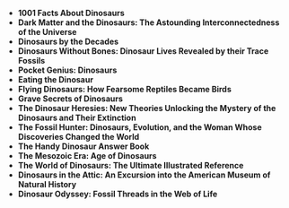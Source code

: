 <ul>
 <li><b><a target="_blank" href="https://github.com/manjunath5496/The-Best-Books-on-Dinosaurs/blob/master/din(1).pdf" style="text-decoration:none;"> 1001 Facts About Dinosaurs</a></b></li>
  
<li><b><a target="_blank" href="https://github.com/manjunath5496/The-Best-Books-on-Dinosaurs/blob/master/din(2).pdf" style="text-decoration:none;">Dark Matter and the Dinosaurs: The Astounding Interconnectedness of the Universe  </a></b></li>  
  
<li><b><a target="_blank" href="https://github.com/manjunath5496/The-Best-Books-on-Dinosaurs/blob/master/din(3).pdf" style="text-decoration:none;">Dinosaurs by the Decades</a></b></li>
                               
 <li><b><a target="_blank" href="https://github.com/manjunath5496/The-Best-Books-on-Dinosaurs/blob/master/din(4).pdf" style="text-decoration:none;">Dinosaurs Without Bones: Dinosaur Lives Revealed by their Trace Fossils </a></b></li>                              
<li><b><a target="_blank" href="https://github.com/manjunath5496/The-Best-Books-on-Dinosaurs/blob/master/din(5).pdf" style="text-decoration:none;">Pocket Genius: Dinosaurs</a></b></li>
                                <li><b><a target="_blank" href="https://github.com/manjunath5496/The-Best-Books-on-Dinosaurs/blob/master/din(6).pdf" style="text-decoration:none;">Eating the Dinosaur  </a></b></li>
                <li><b><a target="_blank" href="https://github.com/manjunath5496/The-Best-Books-on-Dinosaurs/blob/master/din(7).pdf" style="text-decoration:none;">Flying Dinosaurs: How Fearsome Reptiles Became Birds</a></b></li>                                
                                
<li><b><a target="_blank" href="https://github.com/manjunath5496/The-Best-Books-on-Dinosaurs/blob/master/din(8).pdf" style="text-decoration:none;">Grave Secrets of Dinosaurs</a></b></li>

<li><b><a target="_blank" href="https://github.com/manjunath5496/The-Best-Books-on-Dinosaurs/blob/master/din(9).pdf" style="text-decoration:none;">The Dinosaur Heresies: New Theories Unlocking the Mystery of the Dinosaurs and Their Extinction </a></b></li>

<li><b><a target="_blank" href="https://github.com/manjunath5496/The-Best-Books-on-Dinosaurs/blob/master/din(10).pdf" style="text-decoration:none;">The Fossil Hunter: Dinosaurs, Evolution, and the Woman Whose Discoveries Changed the World </a></b></li>


 <li><b><a target="_blank" href="https://github.com/manjunath5496/The-Best-Books-on-Dinosaurs/blob/master/din(11).pdf" style="text-decoration:none;"> The Handy Dinosaur Answer Book</a></b></li>
  
<li><b><a target="_blank" href="https://github.com/manjunath5496/The-Best-Books-on-Dinosaurs/blob/master/din(12).pdf" style="text-decoration:none;">The Mesozoic Era: Age of Dinosaurs </a></b></li>  
  
<li><b><a target="_blank" href="https://github.com/manjunath5496/The-Best-Books-on-Dinosaurs/blob/master/din(13).pdf" style="text-decoration:none;">The World of Dinosaurs: The Ultimate Illustrated Reference</a></b></li>
                               
 <li><b><a target="_blank" href="https://github.com/manjunath5496/The-Best-Books-on-Dinosaurs/blob/master/din(14).pdf" style="text-decoration:none;">Dinosaurs in the Attic: An Excursion into the American Museum of Natural History</a></b></li>                              
<li><b><a target="_blank" href="https://github.com/manjunath5496/The-Best-Books-on-Dinosaurs/blob/master/din(15).pdf" style="text-decoration:none;">Dinosaur Odyssey: Fossil Threads in the Web of Life </a></b></li>

</ul>
